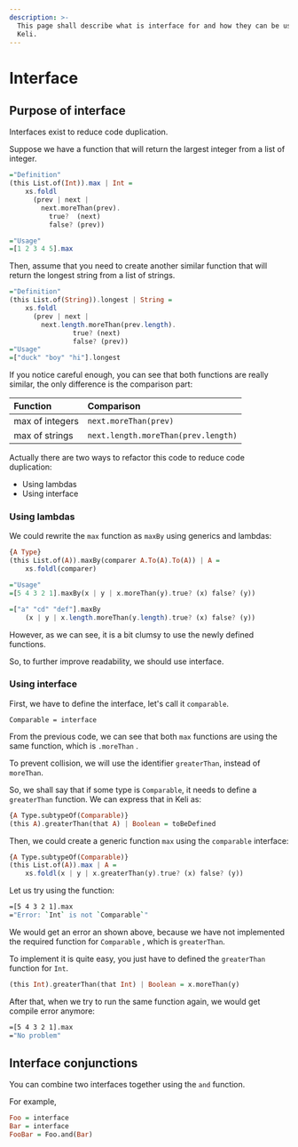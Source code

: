```yaml
---
description: >-
  This page shall describe what is interface for and how they can be used in
  Keli.
---
```


# Interface

## Purpose of interface

Interfaces exist to reduce code duplication.

Suppose we have a function that will return the largest integer from a list of integer.

```haskell
="Definition"
(this List.of(Int)).max | Int = 
    xs.foldl
      (prev | next | 
        next.moreThan(prev). 
          true?  (next)
          false? (prev))

="Usage"
=[1 2 3 4 5].max
```

Then, assume that you need to create another similar function that will return the longest string from a list of strings.

```haskell
="Definition"
(this List.of(String)).longest | String =
    xs.foldl
      (prev | next | 
        next.length.moreThan(prev.length).
                true? (next)
                false? (prev))
="Usage"
=["duck" "boy" "hi"].longest
```

If you notice careful enough, you can see that both functions are really similar, the only difference is the comparison part:

| Function | Comparison |
| :--- | :--- |
| max of integers | `next.moreThan(prev)` |
| max of strings | `next.length.moreThan(prev.length)` |

Actually there are two ways to refactor this code to reduce code duplication:

* Using lambdas
* Using interface

### Using lambdas

We could rewrite the `max` function as `maxBy` using generics and lambdas:

```haskell
{A Type}
(this List.of(A)).maxBy(comparer A.To(A).To(A)) | A =
    xs.foldl(comparer)

="Usage"
=[5 4 3 2 1].maxBy(x | y | x.moreThan(y).true? (x) false? (y))

=["a" "cd" "def"].maxBy
    (x | y | x.length.moreThan(y.length).true? (x) false? (y))
```

However, as we can see, it is a bit clumsy to use the newly defined functions.

So, to further improve readability, we should use interface.

### Using interface

First, we have to define the interface, let's call it `comparable`.

```text
Comparable = interface
```

From the previous code, we can see that both `max` functions are using the same function, which is `.moreThan` .

To prevent collision, we will use the identifier `greaterThan`, instead of `moreThan`.

So, we shall say that if some type is `Comparable`, it needs to define a `greaterThan` function. We can express that in Keli as:

```haskell
{A Type.subtypeOf(Comparable)}
(this A).greaterThan(that A) | Boolean = toBeDefined
```

Then, we could create a generic function `max` using the `comparable` interface:

```haskell
{A Type.subtypeOf(Comparable)}
(this List.of(A)).max | A =
    xs.foldl(x | y | x.greaterThan(y).true? (x) false? (y))
```

Let us try using the function:

```bash
=[5 4 3 2 1].max
="Error: `Int` is not `Comparable`"
```

We would get an error an shown above, because we have not implemented the required function for `Comparable` , which is `greaterThan`.

To implement it is quite easy, you just have to defined the `greaterThan` function for `Int`.

```haskell
(this Int).greaterThan(that Int) | Boolean = x.moreThan(y)
```

After that, when we try to run the same function again, we would get compile error anymore:

```bash
=[5 4 3 2 1].max
="No problem"
```

## Interface conjunctions

You can combine two interfaces together using the `and` function.

For example,

```haskell
Foo = interface
Bar = interface
FooBar = Foo.and(Bar)
```

